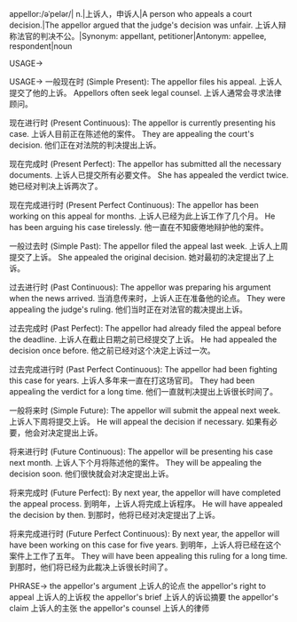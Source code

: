 appellor:/əˈpelər/| n.|上诉人，申诉人|A person who appeals a court decision.|The appellor argued that the judge's decision was unfair. 上诉人辩称法官的判决不公。|Synonym: appellant, petitioner|Antonym: appellee, respondent|noun

USAGE->

USAGE->
一般现在时 (Simple Present):
The appellor files his appeal. 上诉人提交了他的上诉。
Appellors often seek legal counsel. 上诉人通常会寻求法律顾问。


现在进行时 (Present Continuous):
The appellor is currently presenting his case. 上诉人目前正在陈述他的案件。
They are appealing the court's decision. 他们正在对法院的判决提出上诉。


现在完成时 (Present Perfect):
The appellor has submitted all the necessary documents. 上诉人已提交所有必要文件。
She has appealed the verdict twice. 她已经对判决上诉两次了。


现在完成进行时 (Present Perfect Continuous):
The appellor has been working on this appeal for months. 上诉人已经为此上诉工作了几个月。
He has been arguing his case tirelessly. 他一直在不知疲倦地辩护他的案件。


一般过去时 (Simple Past):
The appellor filed the appeal last week. 上诉人上周提交了上诉。
She appealed the original decision. 她对最初的决定提出了上诉。


过去进行时 (Past Continuous):
The appellor was preparing his argument when the news arrived.  当消息传来时，上诉人正在准备他的论点。
They were appealing the judge's ruling. 他们当时正在对法官的裁决提出上诉。


过去完成时 (Past Perfect):
The appellor had already filed the appeal before the deadline. 上诉人在截止日期之前已经提交了上诉。
He had appealed the decision once before. 他之前已经对这个决定上诉过一次。


过去完成进行时 (Past Perfect Continuous):
The appellor had been fighting this case for years. 上诉人多年来一直在打这场官司。
They had been appealing the verdict for a long time. 他们一直就判决提出上诉很长时间了。


一般将来时 (Simple Future):
The appellor will submit the appeal next week.  上诉人下周将提交上诉。
He will appeal the decision if necessary. 如果有必要，他会对决定提出上诉。


将来进行时 (Future Continuous):
The appellor will be presenting his case next month. 上诉人下个月将陈述他的案件。
They will be appealing the decision soon. 他们很快就会对决定提出上诉。


将来完成时 (Future Perfect):
By next year, the appellor will have completed the appeal process. 到明年，上诉人将完成上诉程序。
He will have appealed the decision by then. 到那时，他将已经对决定提出了上诉。


将来完成进行时 (Future Perfect Continuous):
By next year, the appellor will have been working on this case for five years. 到明年，上诉人将已经在这个案件上工作了五年。
They will have been appealing this ruling for a long time. 到那时，他们将已经为此裁决上诉很长时间了。


PHRASE->
the appellor's argument 上诉人的论点
the appellor's right to appeal 上诉人的上诉权
the appellor's brief 上诉人的诉讼摘要
the appellor's claim 上诉人的主张
the appellor's counsel 上诉人的律师
